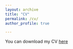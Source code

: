 ```yaml
---
layout: archive
title: "CV"
permalink: /cv/
author_profile: true

---
```

You can download my CV [here]("files/cv_nek_LR.pdf")

